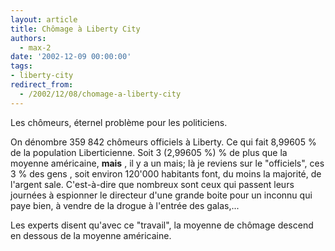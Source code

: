 ```yaml
---
layout: article
title: Chômage à Liberty City
authors:
  - max-2
date: '2002-12-09 00:00:00'
tags:
- liberty-city
redirect_from:
  - /2002/12/08/chomage-a-liberty-city
---
```


Les chômeurs, éternel problème pour les politiciens.

On dénombre 359 842 chômeurs officiels à Liberty. Ce qui fait 8,99605 % de la population Liberticienne. Soit 3 (2,99605 %) % de plus que la moyenne américaine, **mais** , il y a un mais; là je reviens sur le "officiels", ces 3 % des gens , soit environ 120'000 habitants font, du moins la majorité, de l'argent sale. C'est-à-dire que nombreux sont ceux qui passent leurs journées à espionner le directeur d'une grande boite pour un inconnu qui paye bien, à vendre de la drogue à l'entrée des galas,...

Les experts disent qu'avec ce "travail", la moyenne de chômage descend en dessous de la moyenne américaine.